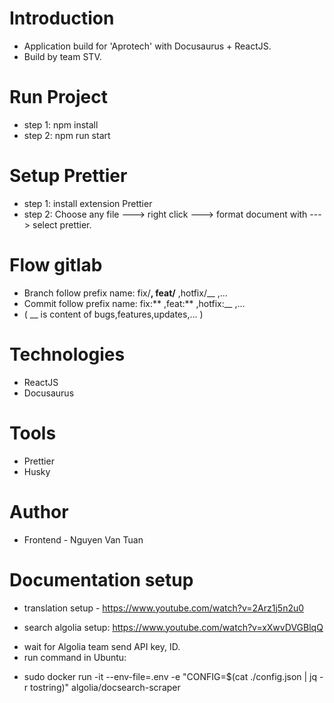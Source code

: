 # Introduction

- Application build for 'Aprotech' with Docusaurus + ReactJS.
- Build by team STV.

# Run Project

- step 1: npm install
- step 2: npm run start

# Setup Prettier

- step 1: install extension Prettier
- step 2: Choose any file ---> right click ---> format document with ---> select prettier.

# Flow gitlab

- Branch follow prefix name: fix/**, feat/** ,hotfix/\_\_ ,...
- Commit follow prefix name: fix:** ,feat:** ,hotfix:\_\_ ,...
- ( \_\_ is content of bugs,features,updates,... )

# Technologies

- ReactJS
- Docusaurus

# Tools

- Prettier
- Husky

# Author

- Frontend - Nguyen Van Tuan

# Documentation setup

- translation setup - https://www.youtube.com/watch?v=2Arz1j5n2u0

- search algolia setup: https://www.youtube.com/watch?v=xXwvDVGBlqQ

* wait for Algolia team send API key, ID.
* run command in Ubuntu:

- sudo docker run -it --env-file=.env -e "CONFIG=$(cat ./config.json | jq -
  r tostring)" algolia/docsearch-scraper
